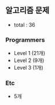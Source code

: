 ## 알고리즘 문제

-   total : 36

### Programmers

-   Level 1 (21개)
-   Level 2 (9개)
-   Level 3 (1개)

### Etc

-   5개
